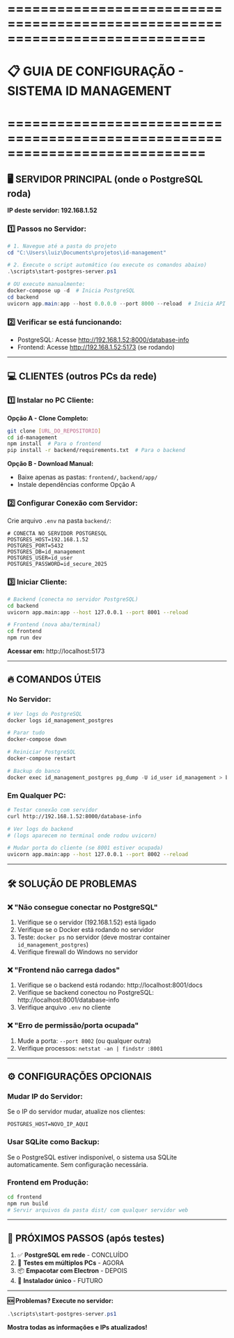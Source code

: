 # ============================================================================
# 📋 GUIA DE CONFIGURAÇÃO - SISTEMA ID MANAGEMENT
# ============================================================================

## 🖥️ **SERVIDOR PRINCIPAL (onde o PostgreSQL roda)**

**IP deste servidor: 192.168.1.52**

### 1️⃣ **Passos no Servidor:**

```powershell
# 1. Navegue até a pasta do projeto
cd "C:\Users\luiz\Documents\projetos\id-management"

# 2. Execute o script automático (ou execute os comandos abaixo)
.\scripts\start-postgres-server.ps1

# OU execute manualmente:
docker-compose up -d  # Inicia PostgreSQL
cd backend
uvicorn app.main:app --host 0.0.0.0 --port 8000 --reload  # Inicia API
```

### 2️⃣ **Verificar se está funcionando:**
- PostgreSQL: Acesse http://192.168.1.52:8000/database-info
- Frontend: Acesse http://192.168.1.52:5173 (se rodando)

---

## 💻 **CLIENTES (outros PCs da rede)**

### 1️⃣ **Instalar no PC Cliente:**

**Opção A - Clone Completo:**
```bash
git clone [URL_DO_REPOSITORIO]
cd id-management
npm install  # Para o frontend
pip install -r backend/requirements.txt  # Para o backend
```

**Opção B - Download Manual:**
- Baixe apenas as pastas: `frontend/`, `backend/app/`
- Instale dependências conforme Opção A

### 2️⃣ **Configurar Conexão com Servidor:**

Crie arquivo `.env` na pasta `backend/`:
```env
# CONECTA NO SERVIDOR POSTGRESQL
POSTGRES_HOST=192.168.1.52
POSTGRES_PORT=5432
POSTGRES_DB=id_management
POSTGRES_USER=id_user
POSTGRES_PASSWORD=id_secure_2025
```

### 3️⃣ **Iniciar Cliente:**
```bash
# Backend (conecta no servidor PostgreSQL)
cd backend
uvicorn app.main:app --host 127.0.0.1 --port 8001 --reload

# Frontend (nova aba/terminal)
cd frontend
npm run dev
```

**Acessar em:** http://localhost:5173

---

## 🔥 **COMANDOS ÚTEIS**

### **No Servidor:**
```powershell
# Ver logs do PostgreSQL
docker logs id_management_postgres

# Parar tudo
docker-compose down

# Reiniciar PostgreSQL
docker-compose restart

# Backup do banco
docker exec id_management_postgres pg_dump -U id_user id_management > backup.sql
```

### **Em Qualquer PC:**
```bash
# Testar conexão com servidor
curl http://192.168.1.52:8000/database-info

# Ver logs do backend
# (logs aparecem no terminal onde rodou uvicorn)

# Mudar porta do cliente (se 8001 estiver ocupada)
uvicorn app.main:app --host 127.0.0.1 --port 8002 --reload
```

---

## 🛠️ **SOLUÇÃO DE PROBLEMAS**

### ❌ **"Não consegue conectar no PostgreSQL"**
1. Verifique se o servidor (192.168.1.52) está ligado
2. Verifique se o Docker está rodando no servidor
3. Teste: `docker ps` no servidor (deve mostrar container `id_management_postgres`)
4. Verifique firewall do Windows no servidor

### ❌ **"Frontend não carrega dados"**
1. Verifique se o backend está rodando: http://localhost:8001/docs
2. Verifique se backend conectou no PostgreSQL: http://localhost:8001/database-info
3. Verifique arquivo `.env` no cliente

### ❌ **"Erro de permissão/porta ocupada"**
1. Mude a porta: `--port 8002` (ou qualquer outra)
2. Verifique processos: `netstat -an | findstr :8001`

---

## ⚙️ **CONFIGURAÇÕES OPCIONAIS**

### **Mudar IP do Servidor:**
Se o IP do servidor mudar, atualize nos clientes:
```env
POSTGRES_HOST=NOVO_IP_AQUI
```

### **Usar SQLite como Backup:**
Se o PostgreSQL estiver indisponível, o sistema usa SQLite automaticamente.
Sem configuração necessária.

### **Frontend em Produção:**
```bash
cd frontend
npm run build
# Servir arquivos da pasta dist/ com qualquer servidor web
```

---

## 📱 **PRÓXIMOS PASSOS (após testes)**
1. ✅ **PostgreSQL em rede** - CONCLUÍDO
2. 🔄 **Testes em múltiplos PCs** - AGORA
3. 📦 **Empacotar com Electron** - DEPOIS
4. 🚀 **Instalador único** - FUTURO

---

**🆘 Problemas? Execute no servidor:**
```powershell
.\scripts\start-postgres-server.ps1
```
**Mostra todas as informações e IPs atualizados!**
